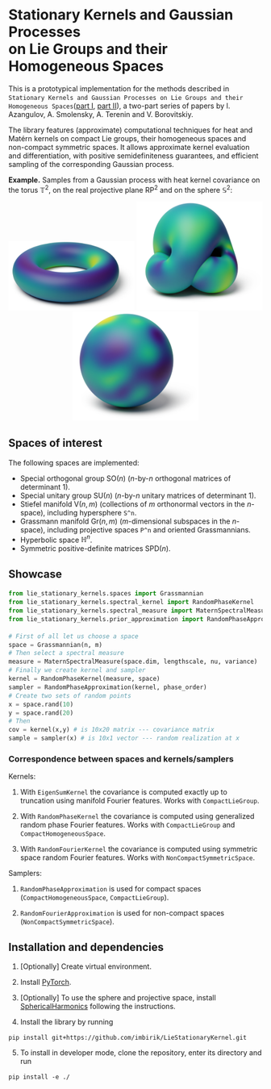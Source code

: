Stationary Kernels and Gaussian Processes  
on Lie Groups and their Homogeneous Spaces
==========================================

This is a prototypical implementation for the methods described in `Stationary Kernels and Gaussian Processes on Lie Groups
and their Homogeneous Spaces`([part I](https://arxiv.org/abs/2208.14960), [part II](https://arxiv.org/abs/2301.13088)), a two-part series of papers by I. Azangulov, A. Smolensky, A. Terenin and V. Borovitskiy.

The library features (approximate) computational techniques for heat and Matérn kernels on compact Lie groups, their homogeneous spaces and non-compact symmetric spaces. It allows approximate kernel evaluation and differentiation, with positive semidefiniteness guarantees, and efficient sampling of the corresponding Gaussian process.

**Example.** Samples from a Gaussian process with heat kernel covariance on the torus $\mathbb{T}^2$, on the real projective plane $\mathrm{RP}^2$ and on the sphere $\mathbb{S}^2$:
<p align="center">
  <img src="/plots/torus_heat_kernel_sample_colors.png" width="250" />
  <img src="/plots/projective_space_heat_kernel_sample_colors.png" width="250" /> 
  <img src="/plots/sphere_heat_kernel_sample_colors.png" width="250" />
</p>

## Spaces of interest
The following spaces are implemented:
- Special orthogonal group $\mathrm{SO}(n)$ (*n*-by-*n* orthogonal matrices of determinant 1).
- Special unitary group $\mathrm{SU}(n)$ (*n*-by-*n* unitary matrices of determinant 1).
- Stiefel manifold $\mathrm{V}(n,m)$ (collections of *m* orthonormal vectors in the *n*-space), including hypersphere `S^n`.
- Grassmann manifold $\mathrm{Gr}(n,m)$ (*m*-dimensional subspaces in the *n*-space), including projective spaces `P^n` and oriented Grassmannians.
- Hyperbolic space $\mathbb{H}^n$.
- Symmetric positive-definite matrices $\mathrm{SPD}(n)$.

## Showcase

```python
from lie_stationary_kernels.spaces import Grassmannian
from lie_stationary_kernels.spectral_kernel import RandomPhaseKernel
from lie_stationary_kernels.spectral_measure import MaternSpectralMeasure
from lie_stationary_kernels.prior_approximation import RandomPhaseApproximation

# First of all let us choose a space
space = Grassmannian(n, m)
# Then select a spectral measure
measure = MaternSpectralMeasure(space.dim, lengthscale, nu, variance)
# Finally we create kernel and sampler
kernel = RandomPhaseKernel(measure, space)
sampler = RandomPhaseApproximation(kernel, phase_order)
# Create two sets of random points
x = space.rand(10)
y = space.rand(20)
# Then
cov = kernel(x,y) # is 10x20 matrix --- covariance matrix 
sample = sampler(x) # is 10x1 vector --- random realization at x
```

### Correspondence between spaces and kernels/samplers
Kernels:

1. With ```EigenSumKernel``` the covariance is computed exactly up to truncation using manifold Fourier features. Works with ```CompactLieGroup```. 

2. With ```RandomPhaseKernel``` the covariance is computed using generalized random phase Fourier features. Works with ```CompactLieGroup``` and ```СompactHomogeneousSpace```.

3. With ```RandomFourierKernel``` the covariance is computed using symmetric space random Fourier features. Works with ```NonCompactSymmetricSpace```.

Samplers:

1. ```RandomPhaseApproximation``` is used for compact spaces (```CompactHomogeneousSpace```, ```CompactLieGroup```).

2. ```RandomFourierApproximation``` is used for non-compact spaces (```NonCompactSymmetricSpace```).

## Installation and dependencies

1. [Optionally] Create virtual environment.

2. Install [PyTorch](https://pytorch.org/get-started/locally/).

3. [Optionally] To use the sphere and projective space, install [SphericalHarmonics](https://github.com/vdutor/SphericalHarmonics) following the instructions.

4. Install the library by running
```
pip install git+https://github.com/imbirik/LieStationaryKernel.git
```

5. To install in developer mode, clone the repository, enter its directory and run
```
pip install -e ./
```

